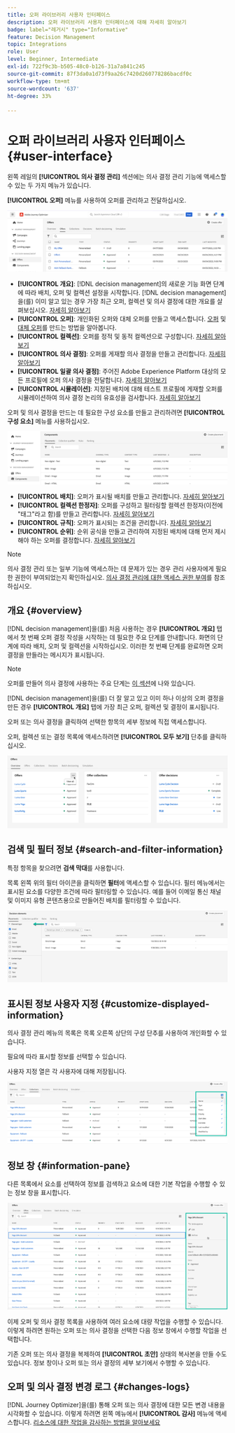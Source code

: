 ```yaml
---
title: 오퍼 라이브러리 사용자 인터페이스
description: 오퍼 라이브러리 사용자 인터페이스에 대해 자세히 알아보기
badge: label="레거시" type="Informative"
feature: Decision Management
topic: Integrations
role: User
level: Beginner, Intermediate
exl-id: 722f9c3b-b505-48c0-b126-31a7a841c245
source-git-commit: 87f3da0a1d73f9aa26c7420d260778286bacdf0c
workflow-type: tm+mt
source-wordcount: '637'
ht-degree: 33%

---
```


# 오퍼 라이브러리 사용자 인터페이스 {#user-interface}

왼쪽 레일의 **[!UICONTROL 의사 결정 관리]** 섹션에는 의사 결정 관리 기능에 액세스할 수 있는 두 가지 메뉴가 있습니다.

**[!UICONTROL 오퍼]** 메뉴를 사용하여 오퍼를 관리하고 전달하십시오.


![](../assets/offers_menu.png)

* **[!UICONTROL 개요]**: [!DNL decision management]의 새로운 기능 화면 단계에 따라 배치, 오퍼 및 컬렉션 설정을 시작합니다. [!DNL decision management]을(를) 이미 알고 있는 경우 가장 최근 오퍼, 컬렉션 및 의사 결정에 대한 개요를 살펴보십시오. [자세히 알아보기](#overview)
* **[!UICONTROL 오퍼]**: 개인화된 오퍼와 대체 오퍼를 만들고 액세스합니다. [오퍼](../offer-library/creating-personalized-offers.md) 및 [대체 오퍼](../offer-library/creating-fallback-offers.md)를 만드는 방법을 알아봅니다.
* **[!UICONTROL 컬렉션]**: 오퍼를 정적 및 동적 컬렉션으로 구성합니다. [자세히 알아보기](../offer-library/creating-collections.md)
* **[!UICONTROL 의사 결정]**: 오퍼를 게재할 의사 결정을 만들고 관리합니다. [자세히 알아보기](../offer-activities/create-offer-activities.md)
* **[!UICONTROL 일괄 의사 결정]**: 주어진 Adobe Experience Platform 대상의 모든 프로필에 오퍼 의사 결정을 전달합니다. [자세히 알아보기](../batch-delivery.md)
* **[!UICONTROL 시뮬레이션]**: 지정된 배치에 대해 테스트 프로필에 게재할 오퍼를 시뮬레이션하여 의사 결정 논리의 유효성을 검사합니다. [자세히 알아보기](../offer-activities/simulation.md)

오퍼 및 의사 결정을 만드는 데 필요한 구성 요소를 만들고 관리하려면 **[!UICONTROL 구성 요소]** 메뉴를 사용하십시오.

![](../assets/offer_activities.png)

* **[!UICONTROL 배치]**: 오퍼가 표시될 배치를 만들고 관리합니다. [자세히 알아보기](../offer-library/creating-placements.md)
* **[!UICONTROL 컬렉션 한정자]**: 오퍼를 구성하고 필터링할 컬렉션 한정자(이전에 &quot;태그&quot;라고 함)를 만들고 관리합니다. [자세히 알아보기](../offer-library/creating-tags.md)
* **[!UICONTROL 규칙]**: 오퍼가 표시되는 조건을 관리합니다. [자세히 알아보기](../offer-library/creating-decision-rules.md)
* **[!UICONTROL 순위]**: 순위 공식을 만들고 관리하여 지정된 배치에 대해 먼저 제시해야 하는 오퍼를 결정합니다. [자세히 알아보기](../ranking/create-ranking-formulas.md)

>[!NOTE]
>
>의사 결정 관리 또는 일부 기능에 액세스하는 데 문제가 있는 경우 관리 사용자에게 필요한 권한이 부여되었는지 확인하십시오. [의사 결정 관리에 대한 액세스 권한 부여](starting-offer-decisioning.md#granting-acess-to-decision-management)를 참조하십시오.

## 개요 {#overview}

[!DNL decision management]을(를) 처음 사용하는 경우 **[!UICONTROL 개요]** 탭에서 첫 번째 오퍼 결정 작성을 시작하는 데 필요한 주요 단계를 안내합니다. 화면의 단계에 따라 배치, 오퍼 및 컬렉션을 시작하십시오. 이러한 첫 번째 단계를 완료하면 오퍼 결정을 만들라는 메시지가 표시됩니다.

>[!NOTE]
>
>오퍼를 만들어 의사 결정에 사용하는 주요 단계는 [이 섹션](../offer-library/key-steps.md)에 나와 있습니다.

[!DNL decision management]을(를) 더 잘 알고 있고 이미 하나 이상의 오퍼 결정을 만든 경우 **[!UICONTROL 개요]** 탭에 가장 최근 오퍼, 컬렉션 및 결정이 표시됩니다.

오퍼 또는 의사 결정을 클릭하여 선택한 항목의 세부 정보에 직접 액세스합니다.

오퍼, 컬렉션 또는 결정 목록에 액세스하려면 **[!UICONTROL 모두 보기]** 단추를 클릭하십시오.

![](../assets/overview_view-all.png)

## 검색 및 필터 정보 {#search-and-filter-information}

특정 항목을 찾으려면 **검색 막대**&#x200B;를 사용합니다.

목록 왼쪽 위의 필터 아이콘을 클릭하면 **필터**&#x200B;에 액세스할 수 있습니다. 필터 메뉴에서는 표시된 요소를 다양한 조건에 따라 필터링할 수 있습니다. 예를 들어 이메일 통신 채널 및 이미지 유형 콘텐츠용으로 만들어진 배치를 필터링할 수 있습니다.

![](../assets/filters.png)

## 표시된 정보 사용자 지정 {#customize-displayed-information}

의사 결정 관리 메뉴의 목록은 목록 오른쪽 상단의 구성 단추를 사용하여 개인화할 수 있습니다.

필요에 따라 표시할 정보를 선택할 수 있습니다.

사용자 지정 열은 각 사용자에 대해 저장됩니다.

![](../assets/columns.png)

## 정보 창 {#information-pane}

다른 목록에서 요소를 선택하여 정보를 검색하고 요소에 대한 기본 작업을 수행할 수 있는 정보 창을 표시합니다.

![](../assets/information-pane.png)

이제 오퍼 및 의사 결정 목록을 사용하여 여러 요소에 대량 작업을 수행할 수 있습니다. 이렇게 하려면 원하는 오퍼 또는 의사 결정을 선택한 다음 정보 창에서 수행할 작업을 선택합니다.

기존 오퍼 또는 의사 결정을 복제하여 **[!UICONTROL 초안]** 상태의 복사본을 만들 수도 있습니다. 정보 창이나 오퍼 또는 의사 결정의 세부 보기에서 수행할 수 있습니다.

## 오퍼 및 의사 결정 변경 로그 {#changes-logs}

[!DNL Journey Optimizer]을(를) 통해 오퍼 또는 의사 결정에 대한 모든 변경 내용을 시각화할 수 있습니다. 이렇게 하려면 왼쪽 메뉴에서 **[!UICONTROL 감사]** 메뉴에 액세스합니다. [리소스에 대한 작업을 감사하는 방법을 알아보세요](../../privacy/audit-logs.md)
